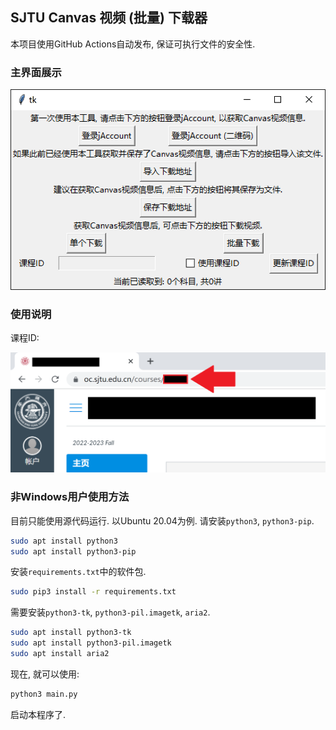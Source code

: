 ## SJTU Canvas 视频 (批量) 下载器

本项目使用GitHub Actions自动发布, 保证可执行文件的安全性.

### 主界面展示

![main](README.assets/main.png)

### 使用说明

课程ID:

![课程ID](README.assets/课程ID.PNG)

### 非Windows用户使用方法

目前只能使用源代码运行. 以Ubuntu 20.04为例. 请安装`python3`, `python3-pip`.

```sh
sudo apt install python3
sudo apt install python3-pip
```

安装`requirements.txt`中的软件包.

```sh
sudo pip3 install -r requirements.txt
```

需要安装`python3-tk`, `python3-pil.imagetk`, `aria2`.

```sh
sudo apt install python3-tk
sudo apt install python3-pil.imagetk
sudo apt install aria2
```

现在, 就可以使用:

```sh
python3 main.py
```

启动本程序了.
